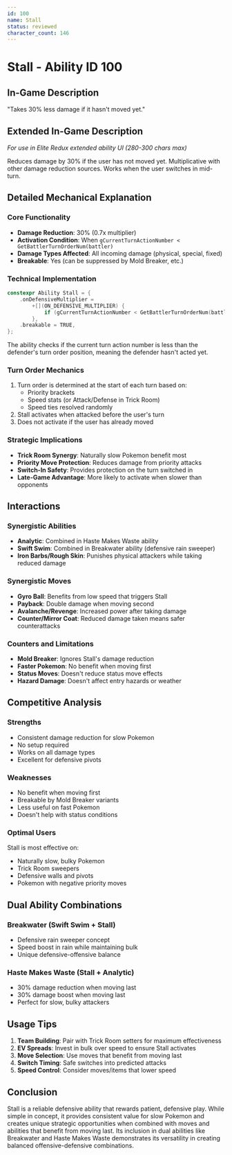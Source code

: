 ```yaml
---
id: 100
name: Stall
status: reviewed
character_count: 146
---
```


# Stall - Ability ID 100

## In-Game Description
"Takes 30% less damage if it hasn't moved yet."

## Extended In-Game Description
*For use in Elite Redux extended ability UI (280-300 chars max)*

Reduces damage by 30% if the user has not moved yet. Multiplicative with other damage reduction sources. Works when the user switches in mid-turn.

## Detailed Mechanical Explanation

### Core Functionality
- **Damage Reduction**: 30% (0.7x multiplier)
- **Activation Condition**: When `gCurrentTurnActionNumber < GetBattlerTurnOrderNum(battler)`
- **Damage Types Affected**: All incoming damage (physical, special, fixed)
- **Breakable**: Yes (can be suppressed by Mold Breaker, etc.)

### Technical Implementation
```c
constexpr Ability Stall = {
    .onDefensiveMultiplier =
        +[](ON_DEFENSIVE_MULTIPLIER) {
            if (gCurrentTurnActionNumber < GetBattlerTurnOrderNum(battler)) MUL(.7);
        },
    .breakable = TRUE,
};
```

The ability checks if the current turn action number is less than the defender's turn order position, meaning the defender hasn't acted yet.

### Turn Order Mechanics
1. Turn order is determined at the start of each turn based on:
   - Priority brackets
   - Speed stats (or Attack/Defense in Trick Room)
   - Speed ties resolved randomly
2. Stall activates when attacked before the user's turn
3. Does not activate if the user has already moved

### Strategic Implications
- **Trick Room Synergy**: Naturally slow Pokemon benefit most
- **Priority Move Protection**: Reduces damage from priority attacks
- **Switch-In Safety**: Provides protection on the turn switched in
- **Late-Game Advantage**: More likely to activate when slower than opponents

## Interactions

### Synergistic Abilities
- **Analytic**: Combined in Haste Makes Waste ability
- **Swift Swim**: Combined in Breakwater ability (defensive rain sweeper)
- **Iron Barbs/Rough Skin**: Punishes physical attackers while taking reduced damage

### Synergistic Moves
- **Gyro Ball**: Benefits from low speed that triggers Stall
- **Payback**: Double damage when moving second
- **Avalanche/Revenge**: Increased power after taking damage
- **Counter/Mirror Coat**: Reduced damage taken means safer counterattacks

### Counters and Limitations
- **Mold Breaker**: Ignores Stall's damage reduction
- **Faster Pokemon**: No benefit when moving first
- **Status Moves**: Doesn't reduce status move effects
- **Hazard Damage**: Doesn't affect entry hazards or weather

## Competitive Analysis

### Strengths
- Consistent damage reduction for slow Pokemon
- No setup required
- Works on all damage types
- Excellent for defensive pivots

### Weaknesses
- No benefit when moving first
- Breakable by Mold Breaker variants
- Less useful on fast Pokemon
- Doesn't help with status conditions

### Optimal Users
Stall is most effective on:
- Naturally slow, bulky Pokemon
- Trick Room sweepers
- Defensive walls and pivots
- Pokemon with negative priority moves

## Dual Ability Combinations

### Breakwater (Swift Swim + Stall)
- Defensive rain sweeper concept
- Speed boost in rain while maintaining bulk
- Unique defensive-offensive balance

### Haste Makes Waste (Stall + Analytic)
- 30% damage reduction when moving last
- 30% damage boost when moving last
- Perfect for slow, bulky attackers

## Usage Tips

1. **Team Building**: Pair with Trick Room setters for maximum effectiveness
2. **EV Spreads**: Invest in bulk over speed to ensure Stall activates
3. **Move Selection**: Use moves that benefit from moving last
4. **Switch Timing**: Safe switches into predicted attacks
5. **Speed Control**: Consider moves/items that lower speed

## Conclusion

Stall is a reliable defensive ability that rewards patient, defensive play. While simple in concept, it provides consistent value for slow Pokemon and creates unique strategic opportunities when combined with moves and abilities that benefit from moving last. Its inclusion in dual abilities like Breakwater and Haste Makes Waste demonstrates its versatility in creating balanced offensive-defensive combinations.
